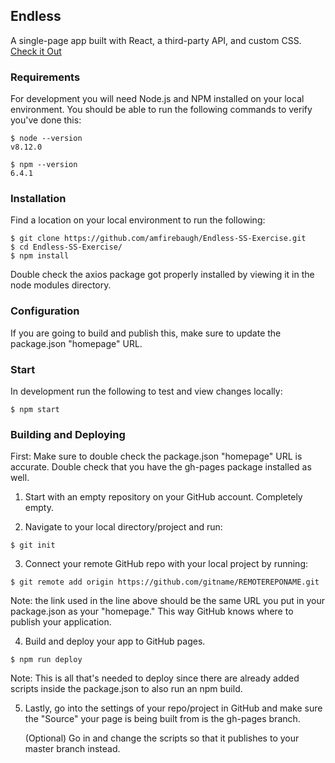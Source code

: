 ## Endless

A single-page app built with React, a third-party API, and custom CSS. [Check it Out](https://amfirebaugh.github.io/Endless-SS-Exercise/)

### Requirements

   For development you will need Node.js and NPM installed on your local environment. You should be able to run the following commands to verify you've done this:

  ````
  $ node --version
  v8.12.0

  $ npm --version
  6.4.1
  ````

### Installation

   Find a location on your local environment to run the following:

  ````
  $ git clone https://github.com/amfirebaugh/Endless-SS-Exercise.git
  $ cd Endless-SS-Exercise/
  $ npm install
  ````
   Double check the axios package got properly installed by viewing it in the node modules directory.

### Configuration

   If you are going to build and publish this, make sure to update the package.json "homepage" URL.

### Start

   In development run the following to test and view changes locally:

  ````
  $ npm start
  ````

### Building and Deploying

   First: Make sure to double check the package.json "homepage" URL is accurate. Double check that you have the gh-pages package installed as well.

1. Start with an empty repository on your GitHub account. Completely empty.

2. Navigate to your local directory/project and run:

  ```` 
  $ git init
  ````
 
3. Connect your remote GitHub repo with your local project by running:

  ```` 
  $ git remote add origin https://github.com/gitname/REMOTEREPONAME.git
  ````

   Note: the link used in the line above should be the same URL you put in your package.json as your "homepage." This way GitHub knows where to publish your application.

4. Build and deploy your app to GitHub pages.

  ```` 
  $ npm run deploy
  ````

   Note: This is all that's needed to deploy since there are already added scripts inside the package.json to also run an npm build.

5. Lastly, go into the settings of your repo/project in GitHub and make sure the "Source" your page is being built from is the gh-pages branch.

   (Optional) Go in and change the scripts so that it publishes to your master branch instead.
